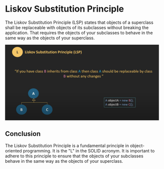 # Liskov Substitution Principle

The Liskov Substitution Principle (LSP) states that objects of a superclass shall be replaceable with objects of its subclasses without breaking the application. That requires the objects of your subclasses to behave in the same way as the objects of your superclass.

<img src="image.png" alt="Liskov Substitution Principle" width="720px"/>

## Conclusion

The Liskov Substitution Principle is a fundamental principle in object-oriented programming. It is the "L" in the SOLID acronym. It is important to adhere to this principle to ensure that the objects of your subclasses behave in the same way as the objects of your superclass.
